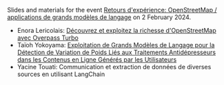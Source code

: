 Slides and materials for the event [Retours d'expérience: OpenStreetMap / applications de grands modèles de langage](https://www.meetup.com/data-science-strasbourg/events/298531567/) on 2 February 2024.

- Enora Lericolais: [Découvrez et exploitez la richesse d'OpenStreetMap avec Overpass Turbo](https://github.com/jbracher/data-science-strasbourg/blob/main/2024-02-02/OSM_Lericolais.pdf) 
- Taïoh Yokoyama: [Exploitation de Grands Modèles de Langage pour la Détection de Variation de Poids Liés aux Traitements Antidépresseurs dans les Contenus en Ligne Générés par les Utilisateurs](https://seafile.unistra.fr/d/b05785d9421c4e4785ff/)
- Yacine Touati: Communication et extraction de données de diverses sources en utilisant LangChain
